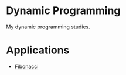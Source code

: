 # Dynamic Programming
My dynamic programming studies.

# Applications
- [Fibonacci](applications/fibonacci/)
